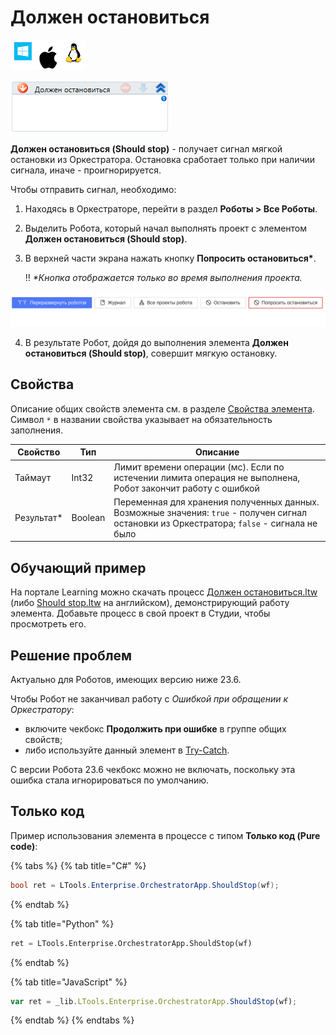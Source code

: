 # Должен остановиться

![](<../../../../.gitbook/assets/image (100) (1) (1) (1) (1) (1) (1) (10) (153).png>)

![](<../../../../.gitbook/assets/image (282).png>)

**Должен остановиться (Should stop)** - получает сигнал мягкой остановки из Оркестратора. Остановка сработает только при наличии сигнала, иначе - проигнорируется. 

Чтобы отправить сигнал, необходимо:
1. Находясь в Оркестраторе, перейти в раздел **Роботы  > Все Роботы**.
2. Выделить Робота, который начал выполнять проект с элементом **Должен остановиться (Should stop)**.
3. В верхней части экрана нажать кнопку **Попросить остановиться\***.

   :bangbang: *\*Кнопка отображается только во время выполнения проекта.*

 ![](<../../../../.gitbook/assets/ask to stop-2.png>)

4. В результате Робот, дойдя до выполнения элемента **Должен остановиться (Should stop)**, совершит мягкую остановку.

## Свойства
Описание общих свойств элемента см. в разделе [Свойства элемента](https://docs.primo-rpa.ru/primo-rpa/primo-studio/process/elements#svoistva-elementa).\
Символ `*` в названии свойства указывает на обязательность заполнения.

| Свойство    | Тип     | Описание                                  |
| ----------- | ------- | ----------------------------------------- |
| Таймаут     | Int32   | Лимит времени операции (мс). Если по истечении лимита операция не выполнена, Робот закончит работу с ошибкой |
| Результат\* | Boolean | Переменная для хранения полученных данных. Возможные значения: `true` - получен сигнал остановки из Оркестратора; `false` - сигнала не было |


## Обучающий пример

На портале Learning можно скачать процесс [Должен остановиться.ltw](https://github.com/PrimoRPA/Learning/blob/master/StudioActivities/Ru/%D0%9E%D1%80%D0%BA%D0%B5%D1%81%D1%82%D1%80%D0%B0%D1%82%D0%BE%D1%80/%D0%9F%D1%80%D0%BE%D1%86%D0%B5%D1%81%D1%81/%D0%94%D0%BE%D0%BB%D0%B6%D0%B5%D0%BD%20%D0%BE%D1%81%D1%82%D0%B0%D0%BD%D0%BE%D0%B2%D0%B8%D1%82%D1%8C%D1%81%D1%8F.ltw) (либо [Should stop.ltw](https://github.com/PrimoRPA/Learning/blob/master/StudioActivities/En/Orchestrator/Process/Should%20stop.ltw) на английском), демонстрирующий работу элемента. Добавьте процесс в свой проект в Студии, чтобы просмотреть его.

## Решение проблем

Актуально для Роботов, имеющих версию ниже 23.6.

Чтобы Робот не заканчивал работу с *Ошибкой при обращении к Оркестратору*:
- включите чекбокс **Продолжить при ошибке** в группе общих свойств;
- либо используйте данный элемент в [Try-Catch](https://docs.primo-rpa.ru/primo-rpa/g_elements/el_basic/els_logic/el_logic_trycatch). 
 
С версии Робота 23.6 чекбокс можно не включать, поскольку эта ошибка стала игнорироваться по умолчанию.

## Только код
Пример использования элемента в процессе с типом **Только код (Pure code)**:

{% tabs %}
{% tab title="C#" %}
```csharp
bool ret = LTools.Enterprise.OrchestratorApp.ShouldStop(wf);
```
{% endtab %}

{% tab title="Python" %}
```python
ret = LTools.Enterprise.OrchestratorApp.ShouldStop(wf)
```
{% endtab %}

{% tab title="JavaScript" %}
```javascript
var ret = _lib.LTools.Enterprise.OrchestratorApp.ShouldStop(wf);
```
{% endtab %}
{% endtabs %}
